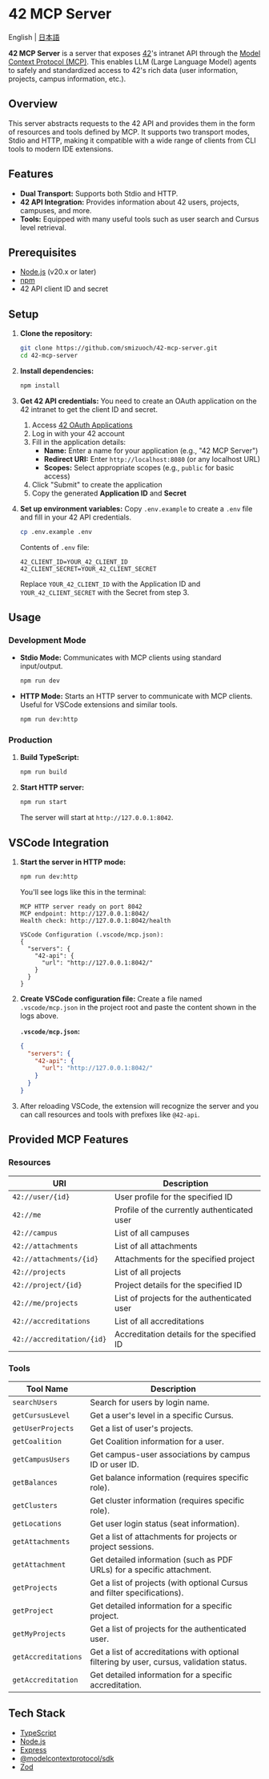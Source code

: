 # 42 MCP Server

English | [日本語](README.ja.md)

**42 MCP Server** is a server that exposes [42](https://www.42.fr/)'s intranet API through the [Model Context Protocol (MCP)](https://modelcontextprotocol.io/). This enables LLM (Large Language Model) agents to safely and standardized access to 42's rich data (user information, projects, campus information, etc.).

## Overview

This server abstracts requests to the 42 API and provides them in the form of resources and tools defined by MCP. It supports two transport modes, Stdio and HTTP, making it compatible with a wide range of clients from CLI tools to modern IDE extensions.

## Features

- **Dual Transport:** Supports both Stdio and HTTP.
- **42 API Integration:** Provides information about 42 users, projects, campuses, and more.
- **Tools:** Equipped with many useful tools such as user search and Cursus level retrieval.

## Prerequisites

- [Node.js](https://nodejs.org/) (v20.x or later)
- [npm](https://www.npmjs.com/)
- 42 API client ID and secret

## Setup

1.  **Clone the repository:**
    ```bash
    git clone https://github.com/smizuoch/42-mcp-server.git
    cd 42-mcp-server
    ```

2.  **Install dependencies:**
    ```bash
    npm install
    ```

3.  **Get 42 API credentials:**
    You need to create an OAuth application on the 42 intranet to get the client ID and secret.
    
    1. Access [42 OAuth Applications](https://profile.intra.42.fr/oauth/applications/new)
    2. Log in with your 42 account
    3. Fill in the application details:
       - **Name:** Enter a name for your application (e.g., "42 MCP Server")
       - **Redirect URI:** Enter `http://localhost:8080` (or any localhost URL)
       - **Scopes:** Select appropriate scopes (e.g., `public` for basic access)
    4. Click "Submit" to create the application
    5. Copy the generated **Application ID** and **Secret**

4.  **Set up environment variables:**
    Copy `.env.example` to create a `.env` file and fill in your 42 API credentials.
    ```bash
    cp .env.example .env
    ```
    Contents of `.env` file:
    ```
    42_CLIENT_ID=YOUR_42_CLIENT_ID
    42_CLIENT_SECRET=YOUR_42_CLIENT_SECRET
    ```
    Replace `YOUR_42_CLIENT_ID` with the Application ID and `YOUR_42_CLIENT_SECRET` with the Secret from step 3.

## Usage

### Development Mode

- **Stdio Mode:**
  Communicates with MCP clients using standard input/output.
  ```bash
  npm run dev
  ```

- **HTTP Mode:**
  Starts an HTTP server to communicate with MCP clients. Useful for VSCode extensions and similar tools.
  ```bash
  npm run dev:http
  ```

### Production

1.  **Build TypeScript:**
    ```bash
    npm run build
    ```

2.  **Start HTTP server:**
    ```bash
    npm run start
    ```
    The server will start at `http://127.0.0.1:8042`.

## VSCode Integration

1.  **Start the server in HTTP mode:**
    ```bash
    npm run dev:http
    ```
    You'll see logs like this in the terminal:

    ```
    MCP HTTP server ready on port 8042
    MCP endpoint: http://127.0.0.1:8042/
    Health check: http://127.0.0.1:8042/health

    VSCode Configuration (.vscode/mcp.json):
    {
      "servers": {
        "42-api": {
          "url": "http://127.0.0.1:8042/"
        }
      }
    }
    ```

2.  **Create VSCode configuration file:**
    Create a file named `.vscode/mcp.json` in the project root and paste the content shown in the logs above.

    **`.vscode/mcp.json`:**
    ```json
    {
      "servers": {
        "42-api": {
          "url": "http://127.0.0.1:8042/"
        }
      }
    }
    ```

3.  After reloading VSCode, the extension will recognize the server and you can call resources and tools with prefixes like `@42-api`.

## Provided MCP Features

### Resources

| URI                     | Description                                        |
| ----------------------- | -------------------------------------------------- |
| `42://user/{id}`        | User profile for the specified ID                 |
| `42://me`               | Profile of the currently authenticated user       |
| `42://campus`           | List of all campuses                              |
| `42://attachments`      | List of all attachments                           |
| `42://attachments/{id}` | Attachments for the specified project            |
| `42://projects`         | List of all projects                              |
| `42://project/{id}`     | Project details for the specified ID             |
| `42://me/projects`      | List of projects for the authenticated user      |
| `42://accreditations`   | List of all accreditations                        |
| `42://accreditation/{id}` | Accreditation details for the specified ID      |

### Tools

| Tool Name           | Description                                                                      |
| ------------------- | -------------------------------------------------------------------------------- |
| `searchUsers`       | Search for users by login name.                                                 |
| `getCursusLevel`    | Get a user's level in a specific Cursus.                                        |
| `getUserProjects`   | Get a list of user's projects.                                                  |
| `getCoalition`      | Get Coalition information for a user.                                           |
| `getCampusUsers`    | Get campus-user associations by campus ID or user ID.                           |
| `getBalances`       | Get balance information (requires specific role).                               |
| `getClusters`       | Get cluster information (requires specific role).                               |
| `getLocations`      | Get user login status (seat information).                                       |
| `getAttachments`    | Get a list of attachments for projects or project sessions.                     |
| `getAttachment`     | Get detailed information (such as PDF URLs) for a specific attachment.          |
| `getProjects`       | Get a list of projects (with optional Cursus and filter specifications).       |
| `getProject`        | Get detailed information for a specific project.                                |
| `getMyProjects`     | Get a list of projects for the authenticated user.                              |
| `getAccreditations` | Get a list of accreditations with optional filtering by user, cursus, validation status. |
| `getAccreditation`  | Get detailed information for a specific accreditation.                          |

## Tech Stack

- [TypeScript](https://www.typescriptlang.org/)
- [Node.js](https://nodejs.org/)
- [Express](https://expressjs.com/)
- [@modelcontextprotocol/sdk](https://www.npmjs.com/package/@modelcontextprotocol/sdk)
- [Zod](https://zod.dev/)
